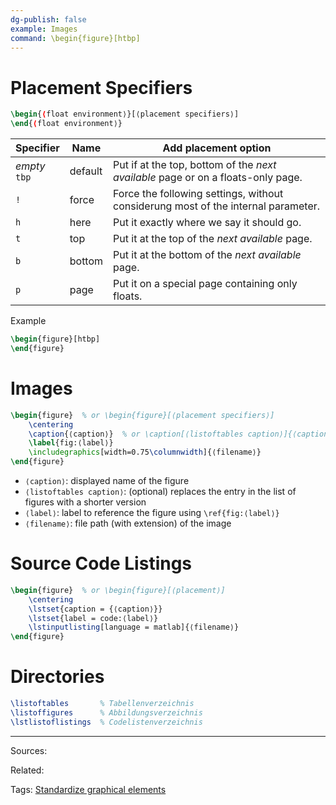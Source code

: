 ```yaml
---
dg-publish: false
example: Images
command: \begin{figure}[htbp]
---
```


# Placement Specifiers

```latex
\begin{⟨float environment⟩}[⟨placement specifiers⟩]
\end{⟨float environment⟩}
```

| Specifier          | Name    | Add placement option                                                              |
| ------------------ | ------- | --------------------------------------------------------------------------------- |
| _empty_ <br> `tbp` | default | Put if at the top, bottom of the _next available_ page or on a floats-only page.  |
| `!`                | force   | Force the following settings, without considerung most of the internal parameter. |
| `h`                | here    | Put it exactly where we say it should go.                                         |
| `t`                | top     | Put it at the top of the _next available_ page.                                   |
| `b`                | bottom  | Put it at the bottom of the _next available_ page.                                |
| `p`                | page    | Put it on a special page containing only floats.                                  |

Example

```latex
\begin{figure}[htbp]
\end{figure}
```

# Images

```latex
\begin{figure}  % or \begin{figure}[⟨placement specifiers⟩]
    \centering
    \caption{⟨caption⟩}  % or \caption[⟨listoftables caption⟩]{⟨caption⟩}
    \label{fig:⟨label⟩}
    \includegraphics[width=0.75\columnwidth]{⟨filename⟩}
\end{figure}
```

- `⟨caption⟩`: displayed name of the figure
- `⟨listoftables caption⟩`: (optional) replaces the entry in the list of figures with a shorter version
- `⟨label⟩`: label to reference the figure using `\ref{fig:⟨label⟩}`
- `⟨filename⟩`: file path (with extension) of the image 

# Source Code Listings

```latex
\begin{figure}  % or \begin{figure}[⟨placement⟩]
    \centering
    \lstset{caption = {⟨caption⟩}}
    \lstset{label = code:⟨label⟩}
    \lstinputlisting[language = matlab]{⟨filename⟩}
\end{figure}
```

# Directories

```latex
\listoftables       % Tabellenverzeichnis
\listoffigures      % Abbildungsverzeichnis
\lstlistoflistings  % Codelistenverzeichnis
```


---

Sources:

Related:

Tags:
[Standardize graphical elements](Standardize%20graphical%20elements.md)